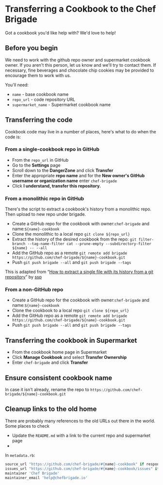 # Transferring a Cookbook to the Chef Brigade

Got a cookbook you'd like help with? We'd love to help!

## Before you begin

We need to work with the github repo owner and supermarket cookbook owner. If you aren't this person, let us know and we'll try to contact them. If necessary, fine beverages and chocolate chip cookies may be provided to encourage them to work with us.

You'll need:

- `name` - base cookbook name
- `repo_url` - code repository URL
- `supermarket_name` - Supermarket cookbook name

## Transferring the code

Cookbook code may live in a number of places, here's what to do when the code is:

### From a single-cookbook repo in GitHub

- From the `repo_url` in GitHub
- Go to the **Settings** page
- Scroll down to the **DangerZone** and click **Transfer**
- Enter the appropriate **repo name** and for the **New owner's GitHub username or organization name** enter `chef-brigade`
- Click **I understand, transfer this repository.**

### From a monolithic repo in GitHub

There's the script to extract a cookbook's history from a monolithic repo. Then upload to new repo under brigade.

- Create a GitHub repo for the cookbook with owner:`chef-brigade` and name:`${name}-cookbook`
- Clone the monolithic  to a local repo `git clone ${repo_url}`
- Extract the history of the desired cookbook from the repo: `git filter-branch --tag-name-filter cat --prune-empty --subdirectory-filter ${name} -- --all`
- Add the GitHub repo as a remote `git remote add brigade https://github.com/chef-brigade/${name}-cookbook.git`
- Push `git push brigade --all` and `git push brigade --tags`

This is adapted from “[How to extract a single file with its history from a git repository](https://gist.github.com/ssp/1663093)” by [ssp](https://github.com/ssp)

### From a non-GitHub repo
- Create a GitHub repo for the cookbook with owner:`chef-brigade` and name:`${name}-cookbook`
- Clone the cookbook to a local repo `git clone ${repo_url}`
- Add the GitHub repo as a remote `git remote add brigade https://github.com/chef-brigade/${name}-cookbook.git`
- Push `git push brigade --all` and `git push brigade --tags`

## Transferring the cookbook in Supermarket

- From the cookbook home page in Supermarket
- Click **Manage Cookbook** and select **Transfer Ownership**
- Enter `chef-brigade` and click **Transfer**


## Ensure consistent cookbook name

In case it isn't already, rename the repo to `https://github.com/chef-brigade/${name}-cookbook.git`

## Cleanup links to the old home

There are probably many references to the old URLs out there in the world. Some places to check

- Update the `README.md` with a link to the current repo and supermarket page
- 
In `metadata.rb`:
```ruby
source_url "https://github.com/chef-brigade/#{name}-cookbook" if respond_to?(:source_url)
issues_url "https://github.com/chef-brigade/#{name}-cookbook/issues" if respond_to?(:issues_url)
maintainer 'Chef Brigade'
maintainer_email 'help@chefbrigade.io'
```

